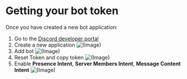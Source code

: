 # Getting your bot token

Once you have created a new bot application:

1. Go to the [Discord developer portal](https://discord.com/developers/applications)
2. Create a new application
   ![(Image)](https://cdn.discordapp.com/attachments/828513733319852112/952110082152333332/unknown.png)
3. Add bot
   ![(Image)](https://cdn.discordapp.com/attachments/828513733319852112/952110214465880094/unknown.png)
4. Reset Token and copy token
   ![(Image)](https://cdn.discordapp.com/attachments/828513733319852112/952110317037576242/unknown.png)
5. Enable **Presence Intent**, **Server Members Intent**, **Message Content Intent**
   ![(Image)](https://cdn.discordapp.com/attachments/828513733319852112/952110856605405246/unknown.png)
